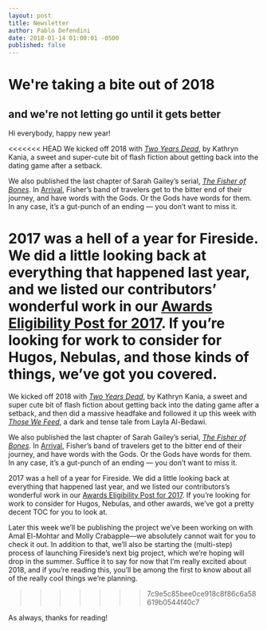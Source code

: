 ```yaml
---
layout: post
title: Newsletter
author: Pablo Defendini
date: 2018-01-14 01:00:01 -0500
published: false
---
```


# We're taking a bite out of 2018
## and we're not letting go until it gets better

Hi everybody, happy new year!

<<<<<<< HEAD
We kicked off 2018 with _[Two Years Dead](https://firesidefiction.com/two-years-dead)_, by Kathryn Kania, a sweet and super-cute bit of flash fiction about getting back into the dating game after a setback.

We also published the last chapter of Sarah Gailey’s serial, _[The Fisher of Bones](https://firesidefiction.com/book/the-fisher-of-bones)_. In [Arrival](https://firesidefiction.com/the-fisher-of-bones/chapter-twelve-arrival), Fisher’s band of travelers get to the bitter end of their journey, and have words with the Gods. Or the Gods have words for them. In any case, it’s a gut-punch of an ending — you don’t want to miss it.

2017 was a hell of a year for Fireside. We did a little looking back at everything that happened last year, and we listed our contributors’ wonderful work in our [Awards Eligibility Post for 2017](https://firesidefiction.com/awards-2017). If you’re looking for work to consider for Hugos, Nebulas, and those kinds of things, we’ve got you covered.
=======
We kicked off 2018 with _[Two Years Dead](https://firesidefiction.com/two-years-dead)_, by Kathryn Kania, a sweet and super cute bit of flash fiction about getting back into the dating game after a setback, and then did a massive headfake and followed it up this week with _[Those We Feed](https://firesidefiction.com/those-we-feed)_, a dark and tense tale from Layla Al-Bedawi.

We also published the last chapter of Sarah Gailey’s serial, _[The Fisher of Bones](https://firesidefiction.com/book/the-fisher-of-bones)_. In [Arrival](https://firesidefiction.com/the-fisher-of-bones/chapter-twelve-arrival), Fisher’s band of travelers get to the bitter end of their journey, and have words with the Gods. Or the Gods have words for them. In any case, it’s a gut-punch of an ending — you don’t want to miss it.

2017 was a hell of a year for Fireside. We did a little looking back at everything that happened last year, and we listed our contributors’s wonderful work in our  [Awards Eligibility Post for 2017](https://firesidefiction.com/awards-2017). If you’re looking for work to consider for Hugos, Nebulas, and other awards, we’ve got a pretty decent TOC for you to look at.

Later this week we’ll be publishing the project we’ve been working on with Amal El-Mohtar and Molly Crabapple—we absolutely cannot wait for you to check it out. In addition to that, we’ll also be starting the (multi-step) process of launching Fireside’s next big project, which we’re hoping will drop in the summer. Suffice it to say for now that I’m really excited about 2018, and if you’re reading this, you’ll be among the first to know about all of the really cool things we’re planning.
>>>>>>> 7c9e5c85bee0ce918c8f86c6a58619b0544f40c7

As always, thanks for reading!
